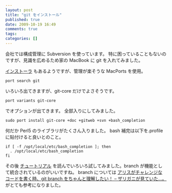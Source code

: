 ```yaml
---
layout: post
title: "git をインストール"
published: true
date: 2009-10-19 16:49
comments: true
tags:
categories: []
---
```


会社では構成管理に Subversion を使っています。
特に困っていることもないのですが、見識を広めるため家の MacBook に git を入れてみました。

[インストーラ](http://code.google.com/p/git-osx-installer/) もあるようですが、管理が楽そうな MacPorts を使用。

```
port search git
```

いろいろ出てきますが、git-core だけでよさそうです。

```
port variants git-core
```

でオプションが出てきます。
全部入りにしてみました。

```
sudo port install git-core +doc +gitweb +svn +bash_completion
```

何だか Perl5 のライブラリがたくさん入りました。
bash 補完は以下を.profile に貼付けると良いとのこと。

```
if [ -f /opt/local/etc/bash_completion ]; then
  . /opt/local/etc/bash_completion
fi
```

その後 [チュートリアル](http://www8.atwiki.jp/git_jp/pub/git-manual-jp/Documentation/gittutorial.html) を読んでいろいろ試してみました。branch が機能として統合されているのがいいですね。
branch については [アリスがチャレンジなコードを書く時、git branch をちゃんと理解したい！ &#8211; ザリガニが見ていた&#8230;。](http://d.hatena.ne.jp/zariganitosh/20080912/1221260782) がとても参考になりました。
